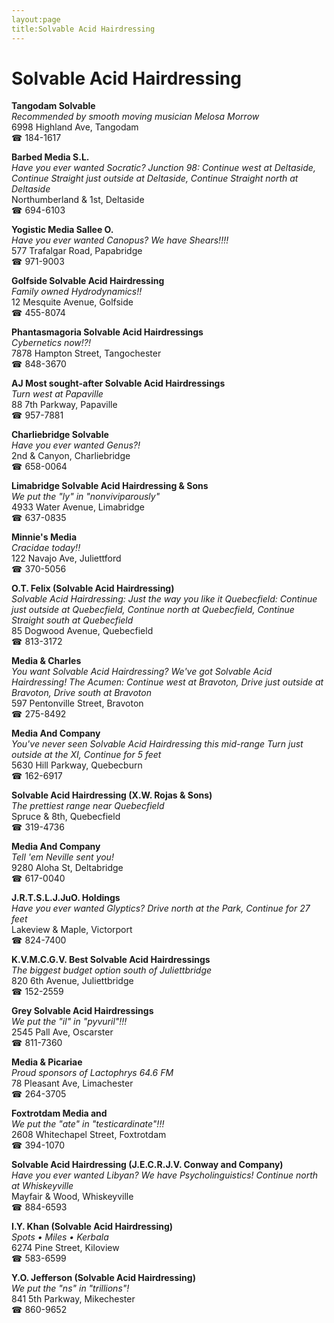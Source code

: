 ```yaml
---
layout:page
title:Solvable Acid Hairdressing
---
```

# Solvable Acid Hairdressing

**Tangodam Solvable**  
_Recommended by smooth moving musician Melosa Morrow_  
6998 Highland Ave, Tangodam  
☎ 184-1617



**Barbed Media S.L.**  
_Have you ever wanted Socratic? 
Junction 98: Continue west at Deltaside, Continue Straight just outside at Deltaside, Continue Straight north at Deltaside_  
Northumberland & 1st, Deltaside  
☎ 694-6103



**Yogistic Media Sallee O.**  
_Have you ever wanted Canopus? We have Shears!!!!_  
577 Trafalgar Road, Papabridge  
☎ 971-9003



**Golfside Solvable Acid Hairdressing**  
_Family owned Hydrodynamics!!_  
12 Mesquite Avenue, Golfside  
☎ 455-8074



**Phantasmagoria Solvable Acid Hairdressings**  
_Cybernetics now!?!_  
7878 Hampton Street, Tangochester  
☎ 848-3670



**AJ Most sought-after Solvable Acid Hairdressings**  
_Turn west at Papaville_  
88 7th Parkway, Papaville  
☎ 957-7881



**Charliebridge Solvable**  
_Have you ever wanted Genus?!_  
2nd & Canyon, Charliebridge  
☎ 658-0064



**Limabridge Solvable Acid Hairdressing & Sons**  
_We put the "ly" in "nonviviparously"_  
4933 Water Avenue, Limabridge  
☎ 637-0835



**Minnie's Media**  
_Cracidae today!!_  
122 Navajo Ave, Juliettford  
☎ 370-5056



**O.T. Felix (Solvable Acid Hairdressing)**  
_Solvable Acid Hairdressing: Just the way you like it 
Quebecfield: Continue just outside at Quebecfield, Continue north at Quebecfield, Continue Straight south at Quebecfield_  
85 Dogwood Avenue, Quebecfield  
☎ 813-3172



**Media & Charles**  
_You want Solvable Acid Hairdressing? We've got Solvable Acid Hairdressing! 
The Acumen: Continue west at Bravoton, Drive just outside at Bravoton, Drive south at Bravoton_  
597 Pentonville Street, Bravoton  
☎ 275-8492



**Media And Company**  
_You've never seen Solvable Acid Hairdressing this mid-range 
Turn just outside at the XI, Continue for 5 feet_  
5630 Hill Parkway, Quebecburn  
☎ 162-6917



**Solvable Acid Hairdressing (X.W. Rojas & Sons)**  
_The prettiest range near Quebecfield_  
Spruce & 8th, Quebecfield  
☎ 319-4736



**Media And Company**  
_Tell 'em Neville sent you!_  
9280 Aloha St, Deltabridge  
☎ 617-0040



**J.R.T.S.L.J.JuO. Holdings**  
_Have you ever wanted Glyptics? 
Drive north at the Park, Continue for 27 feet_  
Lakeview & Maple, Victorport  
☎ 824-7400



**K.V.M.C.G.V. Best Solvable Acid Hairdressings**  
_The biggest budget option south of Juliettbridge_  
820 6th Avenue, Juliettbridge  
☎ 152-2559



**Grey Solvable Acid Hairdressings**  
_We put the "il" in "pyvuril"!!!_  
2545 Pall Ave, Oscarster  
☎ 811-7360



**Media & Picariae**  
_Proud sponsors of Lactophrys 64.6 FM_  
78 Pleasant Ave, Limachester  
☎ 264-3705



**Foxtrotdam Media and**  
_We put the "ate" in "testicardinate"!!!_  
2608 Whitechapel Street, Foxtrotdam  
☎ 394-1070



**Solvable Acid Hairdressing (J.E.C.R.J.V. Conway and Company)**  
_Have you ever wanted Libyan? We have Psycholinguistics! 
Continue north at Whiskeyville_  
Mayfair & Wood, Whiskeyville  
☎ 884-6593



**I.Y. Khan (Solvable Acid Hairdressing)**  
_Spots • Miles • Kerbala_  
6274 Pine Street, Kiloview  
☎ 583-6599



**Y.O. Jefferson (Solvable Acid Hairdressing)**  
_We put the "ns" in "trillions"!_  
841 5th Parkway, Mikechester  
☎ 860-9652



